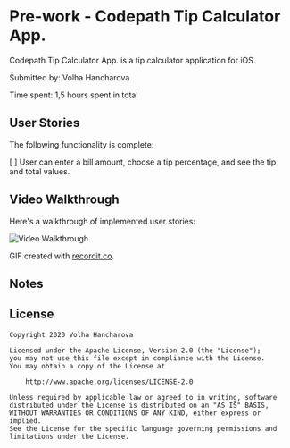 # Pre-work - Codepath Tip Calculator App.

Codepath Tip Calculator App. is a tip calculator application for iOS.

Submitted by: Volha Hancharova

Time spent: 1,5 hours spent in total

## User Stories

The following functionality is complete:

[ ] User can enter a bill amount, choose a tip percentage, and see the tip and total values.

## Video Walkthrough 

Here's a walkthrough of implemented user stories:

<img src='https://s3.amazonaws.com/img0.recordit.co/CZtswpkExV.mp4?AWSAccessKeyId=AKIAUQ5RURZ7ND2T2B6I&Expires=1596155642&Signature=5KY5%2B1xEdleIkNNTgM1ocHXvR2w%3D' title='Video Walkthrough' width='' alt='Video Walkthrough' />

GIF created with [recordit.co](http://https://recordit.co/).

## Notes



## License

    Copyright 2020 Volha Hancharova

    Licensed under the Apache License, Version 2.0 (the "License");
    you may not use this file except in compliance with the License.
    You may obtain a copy of the License at

        http://www.apache.org/licenses/LICENSE-2.0

    Unless required by applicable law or agreed to in writing, software
    distributed under the License is distributed on an "AS IS" BASIS,
    WITHOUT WARRANTIES OR CONDITIONS OF ANY KIND, either express or implied.
    See the License for the specific language governing permissions and
    limitations under the License.
